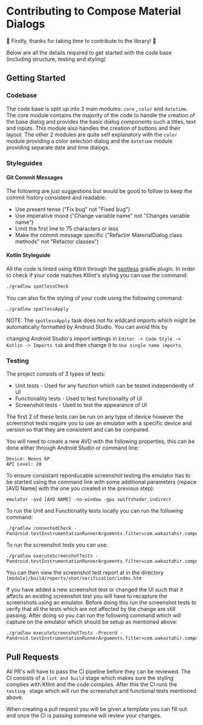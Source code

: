 # Contributing to Compose Material Dialogs

:confetti_ball: Firstly, thanks for taking time to contribute to the library!​ :confetti_ball: 

Below are all the details required to get started with the code base (including structure, testing and styling)

## Getting Started

### Codebase

The code base is split up into 3 main modules: `core` , `color` and `datetime`.  The core module contains the majority of the code to handle the creation of the base dialog and provides the basic dialog components such a titles, text and inputs. This module also handles the creation of buttons and their layout. The other 2 modules are quite self explanatory with the `color` module providing a color selection dialog and the `datetime` module providing separate date and time dialogs. 

### Styleguides

#### Git Commit Messages

The following are just suggestions but would be good to follow to keep the commit history consistent and readable:

- Use present tense ("Fix bug" not "Fixed bug")
- Use imperative mood ("Change variable name" not "Changes variable name")
- Limit the first line to 75 characters or less
- Make the commit message specific ("Refactor MaterialDialog class methods" not "Refactor classes")

#### Kotlin Styleguide

All the code is linted using Ktlint through the [spotless](https://github.com/diffplug/spotless) gradle plugin. In order to check if your code matches Ktlint's styling you can use the command:

```bash
./gradlew spotlessCheck
```

You can also fix the styling of your code using the following command:

```
./gradlew spotlessApply
```

NOTE: The `spotlessApply` task does not fix wildcard imports which might be automatically formatted by Android Studio. You can avoid this by 

changing Android Studio's import settings in `Editor -> Code Style -> Kotlin -> Imports tab` and then change it to `Use single name imports`.

### Testing

The project consists of 3 types of tests:

- Unit tests -  Used for any function which can be tested independently of UI 
- Functionality tests - Used to test functionality of UI
- Screenshot tests - Used to test the appearance of UI

The first 2 of these tests can be run on any type of device however the screenshot tests require you to use an emulator with a specific device and version so that they are consistent and can be compared.

You will need to create a new AVD with the following properties, this can be done either through Android Studio or command line:

```
Device: Nexus 6P
API Level: 28
```

To ensure consistant reporducable screenshot testing the emulator has to be started using the command line with some additional parameters (repace [AVD Name] with the one you created in the previous step):

```
emulator -avd [AVD NAME] -no-window -gpu swiftshader_indirect
```

To run the Unit and Functionality tests locally you can run the following command:

```
./gradlew connectedCheck -Pandroid.testInstrumentationRunnerArguments.filter=com.wakaztahir.composematerialdialogs.test.utils.NotScreenshotTestFilter
```

To run the screenshot tests you can use:

```
./gradlew executeScreenshotTests -Pandroid.testInstrumentationRunnerArguments.filter=com.wakaztahir.composematerialdialogs.test.utils.ScreenshotTestFilter
```

You can then view the screenshot test report at in the directory `[module]/build/reports/shot/verification/index.htm`

If you have added a new screenshot test or changed the UI such that it affects an existing screenshot test you will have to recapture the screenshots using an emulator. Before doing this run the screenshot tests to verify that all the tests which are not affected by the change are still passing. After doing so you can run the following command which will capture on the emulator which should be setup as mentioned above:

```
./gradlew executeScreenshotTests -Precord -Pandroid.testInstrumentationRunnerArguments.filter=com.wakaztahir.composematerialdialogs.test.utils.ScreenshotTestFilter
```

## Pull Requests

All PR's will have to pass the CI pipeline before they can be reviewed. The CI consists of a `lint and build` stage which makes sure the styling complies with Ktlint and the code compiles. After this the CI runs the `testing ` stage which will run the screenshot and functional tests mentioned above. 

When creating a pull request you will be given a template you can fill out and once the CI is passing someone will review your changes. 